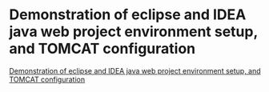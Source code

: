 # Demonstration of eclipse and IDEA java web project environment setup, and TOMCAT configuration
[Demonstration of eclipse and IDEA java web project environment setup, and TOMCAT configuration](https://aiwithcloud.com/2022/09/15/demonstration_of_eclipse_and_idea_java_web_project_environment_setup_and_tomcat_configuration/)